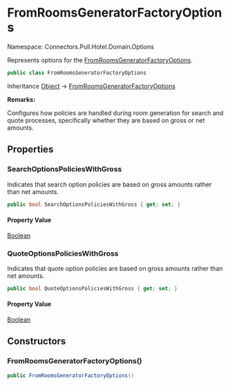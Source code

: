 # FromRoomsGeneratorFactoryOptions

Namespace: Connectors.Pull.Hotel.Domain.Options

Represents options for the [FromRoomsGeneratorFactoryOptions](./connectors.pull.hotel.domain.options.fromroomsgeneratorfactoryoptions).

```csharp
public class FromRoomsGeneratorFactoryOptions
```

Inheritance [Object](https://docs.microsoft.com/en-us/dotnet/api/system.object) → [FromRoomsGeneratorFactoryOptions](./connectors.pull.hotel.domain.options.fromroomsgeneratorfactoryoptions)

**Remarks:**

Configures how policies are handled during room generation for search and quote processes,
 specifically whether they are based on gross or net amounts.

## Properties

### **SearchOptionsPoliciesWithGross**

Indicates that search option policies are based on gross amounts rather than net amounts.

```csharp
public bool SearchOptionsPoliciesWithGross { get; set; }
```

#### Property Value

[Boolean](https://docs.microsoft.com/en-us/dotnet/api/system.boolean)<br />

### **QuoteOptionsPoliciesWithGross**

Indicates that quote option policies are based on gross amounts rather than net amounts.

```csharp
public bool QuoteOptionsPoliciesWithGross { get; set; }
```

#### Property Value

[Boolean](https://docs.microsoft.com/en-us/dotnet/api/system.boolean)<br />

## Constructors

### **FromRoomsGeneratorFactoryOptions()**

```csharp
public FromRoomsGeneratorFactoryOptions()
```
